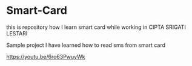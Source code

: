 # Smart-Card

this is repository how I learn smart card while working in CIPTA SRIGATI LESTARI

Sample project I have learned how to read sms from smart card

https://youtu.be/6ro63PwuyWk 

